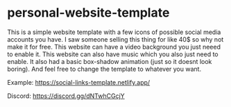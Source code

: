 # personal-website-template
This is a simple website template with a few icons of possible social media accounts you have.
I saw someone selling this thing for like 40$ so why not make it for free.
This website can have a video background you just neeed to enable it.
This website can also have music which you also just need to enable.
It also had a basic box-shadow animation (just so it doesnt look boring).
And feel free to change the template to whatever you want.

Example: https://social-links-template.netlify.app/

Discord: https://discord.gg/dNTwhCGcjY

